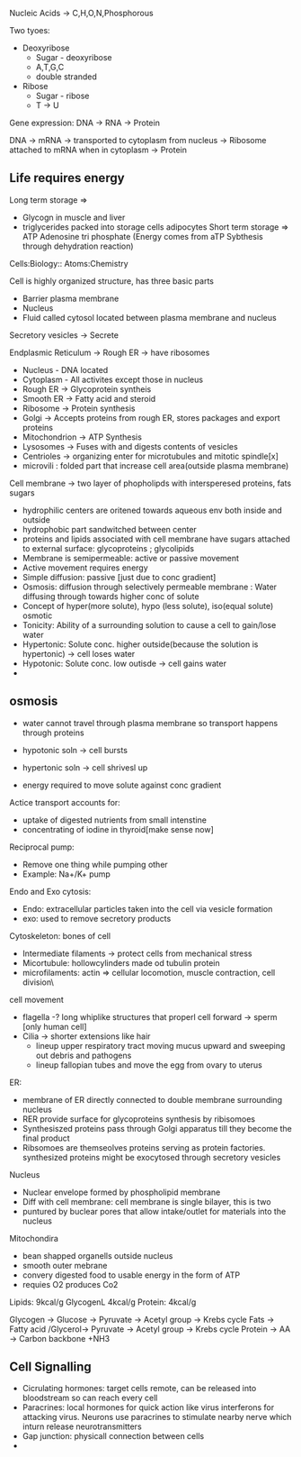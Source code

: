
Nucleic Acids -> C,H,O,N,Phosphorous 

Two tyoes:
  - Deoxyribose
    - Sugar - deoxyribose
    - A,T,G,C
    - double stranded
  - Ribose
    - Sugar - ribose
    - T -> U
    
  Gene expression: DNA -> RNA -> Protein
  
DNA -> mRNA -> transported to cytoplasm from nucleus -> Ribosome attached to mRNA when in cytoplasm 
-> Protein

## Life requires energy

Long term storage => 
- Glycogn in muscle and liver
- triglycerides packed into storage cells adipocytes
Short term storage => ATP Adenosine tri phosphate (Energy comes from aTP Sybthesis through dehydration reaction) 


Cells:Biology:: Atoms:Chemistry

Cell is highly organized structure, has three basic parts

 - Barrier plasma membrane
 - Nucleus
 - Fluid called cytosol located between plasma membrane and nucleus
 
Secretory vesicles -> Secrete 


Endplasmic Reticulum -> Rough ER -> have ribosomes

- Nucleus - DNA located
- Cytoplasm - All activites except those in nucleus
- Rough ER -> Glycoprotein syntheis
- Smooth ER -> Fatty acid and steroid
- Ribosome -> Protein synthesis
- Golgi -> Accepts proteins from rough ER, stores packages and export proteins
- Mitochondrion -> ATP Synthesis
- Lysosomes -> Fuses with and digests contents of vesicles
- Centrioles -> organizing enter for microtubules and mitotic spindle[x]
- microvili : folded part that increase cell area(outside plasma membrane)


Cell membrane -> two layer of phopholipds with intersperesed proteins, fats sugars
- hydrophilic centers are oritened towards aqueous env both inside and outside
- hydrophobic part sandwitched between center
- proteins and lipids associated with cell membrane have sugars attached to external surface: glycoproteins ; glycolipids
- Membrane is semipermeable: active or passive movement
- Active movement requires energy
- Simple diffusion: passive [just due to conc gradient]
- Osmosis: diffusion through selectively permeable membrane : Water diffusing through towards higher conc of solute
- Concept of hyper(more solute), hypo (less solute), iso(equal solute) osmotic
- Tonicity: Ability of a surrounding solution to cause a cell to gain/lose water
- Hypertonic: Solute conc. higher outside(because the solution is hypertonic) -> cell loses water
- Hypotonic: Solute conc. low outisde -> cell gains water
-

## osmosis

- water cannot travel through plasma membrane so transport happens through proteins
- hypotonic soln -> cell bursts
- hypertonic soln -> cell shrivesl up

- energy required to move solute against conc gradient

Actice transport accounts for:
- uptake of digested nutrients from small intenstine
- concentrating of iodine in thyroid[make sense now]

Reciprocal pump:
- Remove one thing while pumping other
- Example: Na+/K+ pump

Endo and Exo cytosis:
- Endo: extracellular particles taken into the cell via vesicle formation
- exo: used to remove secretory products


Cytoskeleton: bones of cell
- Intermediate filaments -> protect cells from mechanical stress
- Micortubule: hollowcylinders made od tubulin protein
- microfilaments: actin => cellular locomotion, muscle contraction, cell division\

cell movement
- flagella -? long whiplike structures that properl cell forward -> sperm [only human cell]
- Cilia -> shorter extensions like hair 
  - lineup upper respiratory tract moving mucus upward and sweeping out debris and pathogens
  - lineup fallopian tubes and move the egg from ovary to uterus

ER:
- membrane of ER directly connected to double membrane surrounding nucleus
- RER provide surface for glycoproteins synthesis by ribisomoes
- Synthesiszed proteins pass through Golgi apparatus till they become the final product
- Ribsomoes are themseolves proteins serving as protein factories. synthesized proteins might be exocytosed
 through secretory vesicles

Nucleus
- Nuclear envelope formed by phospholipid membrane
- Diff with cell membrane: cell membrane is single bilayer, this is two
- puntured by buclear pores that allow intake/outlet for materials into the nucleus


Mitochondira
- bean shapped organells outside nucleus
- smooth outer mebrane
- convery digested food to usable energy in the form of ATP
- requies O2 produces Co2

Lipids: 9kcal/g
GlycogenL 4kcal/g
Protein: 4kcal/g

Glycogen -> Glucose -> Pyruvate ->  Acetyl group -> Krebs cycle
Fats -> Fatty acid /Glycerol-> Pyruvate ->  Acetyl group -> Krebs cycle
Protein -> AA -> Carbon backbone +NH3


## Cell Signalling

- Cicrulating hormones: target cells remote, can be released into bloodstream so can reach every cell
- Paracrines: local hormones for quick action like virus interferons for attacking virus. Neurons use paracrines to stimulate nearby nerve which inturn release neurotransmitters
- Gap junction: physicall connection between cells
- 


